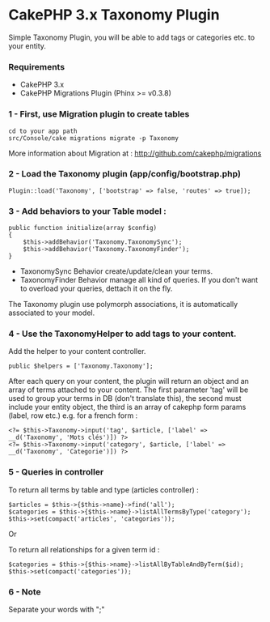 # CakePHP 3.x Taxonomy Plugin

Simple Taxonomy Plugin, you will be able to add tags or categories etc. to your entity.

### Requirements

- CakePHP 3.x
- CakePHP Migrations Plugin (Phinx >= v0.3.8)

### 1 - First, use Migration plugin to create tables

	cd to your app path
	src/Console/cake migrations migrate -p Taxonomy

More information about Migration at : http://github.com/cakephp/migrations

### 2 - Load the Taxonomy plugin (app/config/bootstrap.php)

	Plugin::load('Taxonomy', ['bootstrap' => false, 'routes' => true]);

### 3 - Add behaviors to your Table model :

	public function initialize(array $config)
	{
        $this->addBehavior('Taxonomy.TaxonomySync');
        $this->addBehavior('Taxonomy.TaxonomyFinder');
    }

- TaxonomySync Behavior create/update/clean your terms.
- TaxonomyFinder Behavior manage all kind of queries. If you don't want to overload your queries, dettach it on the fly.

The Taxonomy plugin use polymorph associations, it is automatically associated to your model.

### 4 - Use the TaxonomyHelper to add tags to your content.

Add the helper to your content controller.

	public $helpers = ['Taxonomy.Taxonomy'];

After each query on your content, the plugin will return an object and an array of terms attached to your content.
The first parameter 'tag' will be used to group your terms in DB (don't translate this), the second must include your entity object, the third is an array of cakephp form params (label, row etc.) e.g. for a french form :

	<?= $this->Taxonomy->input('tag', $article, ['label' => __d('Taxonomy', 'Mots clés')]) ?>
	<?= $this->Taxonomy->input('category', $article, ['label' => __d('Taxonomy', 'Categorie')]) ?>

### 5 - Queries in controller

To return all terms by table and type (articles controller) :

	$articles = $this->{$this->name}->find('all');
	$categories = $this->{$this->name}->listAllTermsByType('category');
    $this->set(compact('articles', 'categories'));

Or

To return all relationships for a given term id :

	$categories = $this->{$this->name}->listAllByTableAndByTerm($id);
	$this->set(compact('categories'));

### 6 - Note

Separate your words with ";"